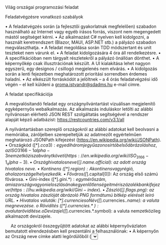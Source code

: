 Világ országai programozási feladat

Feladatvégzésre vonatkozó szabályok

•	A feladatvégzés során (a fejlesztői gyakorlatnak megfelelően) szabadon használható az Internet vagy egyéb írásos forrás, viszont nem megengedett mástól segítséget kérni.
•	Az alkalmazást C# nyelven kell kidolgozni, a használt keretrendszert (Blazor, MAUI, ASP.NET stb.) a pályázó szabadon megválaszthatja.
•	A feladat megoldása során TDD módszertant és unit teszteket nem várunk el.
•	A feladat kidolgozására 4 óra áll rendelkezésre.
•	A specifikációban nem tárgyalt részletekről a pályázó önállóan dönthet.
•	A képernyőkép csak illusztrációnak készült. A UI kialakítása lehet nagyon egyszerű, egy designos / csillogó megjelenés nem elvárás.
•	A kidolgozás során a lenti fejezetben meghatározott prioritási sorrendben érdemes haladni.
•	Az elkészült forráskódót a jelöltnek – a 4 órás feladatvégzési idő végén – el kell küldeni a groma.istvandr@sdadms.hu e-mail címre.

A feladat specifikációja

A megvalósítandó feladat egy országnyilvántartást vizuálisan megjelenítő egyképernyős webalkalmazás. Az alkalmazás induláskor letölti az alábbi nyilvánosan elérhető JSON REST szolgáltatás segítségével a rendszer alapját képző adatbázist:
https://restcountries.com/v3.1/all

A nyilvántartásban szereplő országokról az alábbi adatokat kell beolvasni a memóriába, záróljelben szerepeltetjük az adatmezőt egyértelműen meghatározó JSONPath kifejezést (https://en.wikipedia.org/wiki/JSONPath).
•	Országkód ($[*].cca3): egyedi háromjegyű azonosírtó belső ábrázoláshoz, az ISO 3166-1 alpha-3 nemzetközi szabványt követi (https://en.wikipedia.org/wiki/ISO_3166-1_alpha-3).
•	Ország hivatalos neve ($[*].name.official): az adott ország hivatalos neve.
•	Kontinens ($[*].region): A kontinens vagy régió, ahol az ország elhelyezkedik.
•	Főváros ($[*].capital[0]): Az ország első számú fővárosa.
•	Gini-index ($[*].gini.*): egy mérőszám, ami az ország vagyoni eloszlásának egyenlőtlenségeit méri százalékban kifejezve (https://hu.wikipedia.org/wiki/Gini-index).
•	Zászló ($[*].flags.png): az ország hivatalos zászlóját ábrázoló PNG formátumú bitkép elérését leíró URL.
•	Hivatalos valuták: $[*].currencies
  o	Név ($[*].currencies.*.name): a valuta megnevezése.
  o	Rövidítés ($[*].currencies.*~): a valuta rövidítése.
  o	Devizajel ($[*].currencies.*.symbol): a valuta nemzetközileg alkalmazott devizajele.

 
Az országokról összegyűjtött adatokat az alábbi képernyővázlaton bemutatott elrendezésben kell prezentálni a felhasználónak:
•	A képernyőn az Ország neve címke alatti legördülőből (<select>) szabadon kiválasztható a megtekintendő ország.
•	A legördülőben történő sorváltás esetén (addEventListener & onchange) frissüljön az oldal (submit) a kiválasztott ország adataival!
•	A többi kezelő – Kontinens, Főváros (<input>) – és adatlista – Valuták (<table>) – csak olvasható üzemmódban jelenjenek meg!
•	A Gini-index adatot egy folyamatjelző sáv (<progress>) segítségével ábrázoljuk, értékkészlete 0 és 100 között legyen!
•	A Zászló-t vizuális (<img>) formában kell megjeleníteni!
•	A felület lehetőség szerint könnyen kezelhető legyen: tabulátor sorrend, WCAG akadálymentesség (aria-), reszponzív felület stb.
•	A képernyő háttérszíne legyen konfigurációból szabályozható (dinamikus css), például az alábbi formában:
{
  "Background": "blue"
}

![kép](https://github.com/user-attachments/assets/a7d9ad4e-3edd-43d7-9df5-6bd1302ee062)


Feladatrészek megoldási prioritása
1.	Adatmodell kialakítása.
2.	REST API aladatok letöltése és feldolgozása.
3.	Felületvázlat összeállítása.
4.	Országváltó legördülő eseménykezelő.
5.	Valuták adatlista összeállítása.
6.	Háttérszín állíthatósága.
